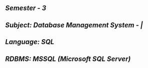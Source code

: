 <i><h2>Semester - 3</h2>
<h2>Subject: Database Management System - |</h2>
<h2>Language: SQL</h2>
<h2>RDBMS: MSSQL (Microsoft SQL Server)</h2></i>
